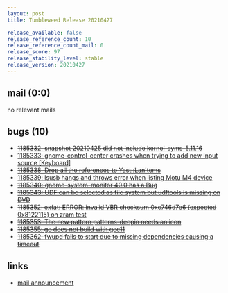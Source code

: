 ```yaml
---
layout: post
title: Tumbleweed Release 20210427

release_available: false
release_reference_count: 10
release_reference_count_mail: 0
release_score: 97
release_stability_level: stable
release_version: 20210427
---
```


## mail (0:0)

no relevant mails

## bugs (10)

<!--more-->

- ~~[1185332: snapshot 20210425 did not include kernel-syms-5.11.16](https://bugzilla.opensuse.org/show_bug.cgi?id=1185332)~~
- [1185333: gnome-control-center crashes when trying to add new input source \[Keyboard\]](https://bugzilla.opensuse.org/show_bug.cgi?id=1185333)
- ~~[1185338: Drop all the references to Yast::LanItems](https://bugzilla.opensuse.org/show_bug.cgi?id=1185338)~~
- [1185339: lsusb hangs and throws error when listing Motu M4 device](https://bugzilla.opensuse.org/show_bug.cgi?id=1185339)
- ~~[1185340: gnome-system-monitor 40.0 has a Bug](https://bugzilla.opensuse.org/show_bug.cgi?id=1185340)~~
- ~~[1185343: UDF can be selected as file system but udftools is missing on DVD](https://bugzilla.opensuse.org/show_bug.cgi?id=1185343)~~
- ~~[1185352: exfat: ERROR: invalid VBR checksum 0xc746d7e6 (expected 0x8122115) on zram test](https://bugzilla.opensuse.org/show_bug.cgi?id=1185352)~~
- ~~[1185353: The new pattern patterns-deepin needs an icon](https://bugzilla.opensuse.org/show_bug.cgi?id=1185353)~~
- ~~[1185355: go does not build with gcc11](https://bugzilla.opensuse.org/show_bug.cgi?id=1185355)~~
- ~~[1185362: fwupd fails to start due to missing dependencies causing a timeout](https://bugzilla.opensuse.org/show_bug.cgi?id=1185362)~~



## links

- [mail announcement](https://lists.opensuse.org/archives/list/factory@lists.opensuse.org/thread/ES3BJGXLFL65BXHBRSLS2CJQEWTPLWYE)
